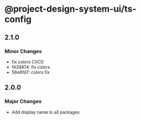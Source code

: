 # @project-design-system-ui/ts-config

## 2.1.0

### Minor Changes

- fix colors CI/CD
- f434974: fix colors
- 56e6fd7: colors fix

## 2.0.0

### Major Changes

- Add display name to all packages
